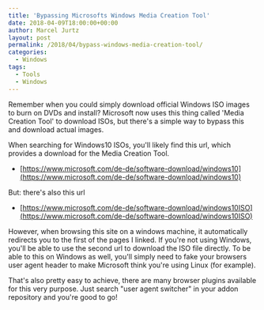 ```yaml
---
title: 'Bypassing Microsofts Windows Media Creation Tool'
date: 2018-04-09T18:00:00+00:00
author: Marcel Jurtz
layout: post
permalink: /2018/04/bypass-windows-media-creation-tool/
categories:
  - Windows
tags:
  - Tools
  - Windows
---
```


Remember when you could simply download official Windows ISO images to burn on DVDs and install? 
Microsoft now uses this thing called 'Media Creation Tool' to download ISOs, but there's a simple way to bypass this and download actual images.

When searching for Windows10 ISOs, you'll likely find this url, which provides a download for the Media Creation Tool.

* [https://www.microsoft.com/de-de/software-download/windows10](https://www.microsoft.com/de-de/software-download/windows10)

But: there's also this url

* [https://www.microsoft.com/de-de/software-download/windows10ISO](https://www.microsoft.com/de-de/software-download/windows10ISO)

However, when browsing this site on a windows machine, it automatically redirects you to the first of the pages I linked.
If you're not using Windows, you'll be able to use the second url to download the ISO file directly.
To be able to this on Windows as well, you'll simply need to fake your browsers user agent header to make Microsoft think you're using Linux (for example).

That's also pretty easy to achieve, there are many browser plugins available for this very purpose. 
Just search "user agent switcher" in your addon repository and you're good to go!


